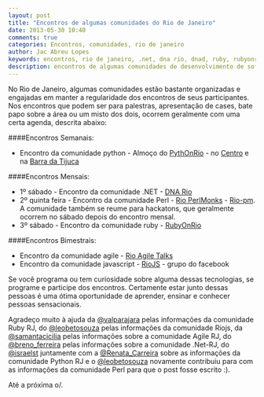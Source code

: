 ```yaml
---
layout: post
title: "Encontros de algumas comunidades do Rio de Janeiro"
date: 2013-05-30 10:40
comments: true
categories: Encontros, comunidades, rio de janeiro
author: Jac Abreu Lopes
keywords: encontros, rio de janeiro, .net, dna rio, dnad, ruby, rubyonrio, ruby rio, agile, rio agile, agile talks, rio js, rio javascript, python, pythonrio, python rio, perl, perl monks, perl monks rj, Rio-pm, rio de janeiro, rj, toalhatech
description: encontros de algumas comunidades de desenvolvimento de software do Rio de Janeiro
---
```


No Rio de Janeiro, algumas comunidades estão bastante organizadas e engajadas em manter a regularidade dos encontros de seus participantes. Nos encontros que podem ser para palestras, apresentação de cases, bate papo sobre a área ou um misto dos dois, ocorrem geralmente com uma certa agenda, descrita abaixo:
<!-- more -->

####Encontros Semanais:
*   Encontro da comunidade python - Almoço do [PythOnRio](https://twitter.com/pythonrio) - no [Centro](http://br.groups.yahoo.com/group/pythonrio/) e na [Barra da Tijuca](http://toalhatech.com/blog/2013/05/27/almoco-pythonrio-barra-da-tijuca/)

####Encontros Mensais:  
*   1º sábado - Encontro da comunidade .NET - [DNA Rio](https://twitter.com/dnario)    
*   2º quinta feira - Encontro da comunidade Perl - [Rio PerlMonks](https://twitter.com/rio_pm) - [Rio-pm](http://mail.pm.org/mailman/listinfo/rio-pm). A comunidade também se reume para hackatons, que geralmente ocorrem no sábado depois do encontro mensal.   
*   3º sábado - Encontro da comunidade ruby - [RubyOnRio](https://twitter.com/rubyonrio)   

####Encontros Bimestrais:  
*   Encontro da comunidade agile - [Rio Agile Talks](http://rioagile.com.br/rio-agile-talks.html)  
*   Encontro da comunidade javascript - [RioJS](https://www.facebook.com/groups/riojs) - grupo do facebook

Se você programa ou tem curiosidade sobre alguma dessas tecnologias, se programe e participe dos encontros. Certamente estar junto dessas pessoas é uma ótima oportunidade de aprender, ensinar e conhecer pessoas sensacionais.

Agradeço muito à ajuda da [@valparajara](https://twitter.com/valparajara) pelas informações da comunidade Ruby RJ, do [@leobetosouza](https://twitter.com/leobetosouza) pelas informações da comunidade Riojs, da [@samantacicilia](https://twitter.com/samantacicilia) pelas informações sobre a comunidade Agile RJ, do [@breno_ferreira](https://twitter.com/breno_ferreira) pelas informações sobre a comunidade .Net-RJ, do [@israelst](https://twitter.com/israelst) juntamente com a [@Renata_Carreira](https://twitter.com/Renata_Carreira) sobre as informações da comunidade Python RJ e o [@leobetosouza](https://twitter.com/leobetosouza) novamente contribuiu para com as informações da comunidade Perl para que o post fosse escrito :).

Até a próxima o/.


